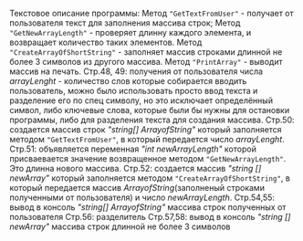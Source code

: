 Текстовое описание программы:
Метод `"GetTextFromUser"` - получает от пользователя текст для заполнения массива строк;
Метод `"GetNewArrayLength"` - проверяет длинну каждого элемента, и возвращает количество таких элементов.
Метод `"CreateArrayOfShortString"` - заполняет массив строками длинной не более 3 символов из другого массива.
Метод `"PrintArray"` - выводит массив на печать.
Стр.48, 49:  получения от пользователя числа *arrayLenght* - количество слов которые собирается вводить пользователь, можно было использовать 
просто ввод текста и разделение его по спец символу, но это исключает определённый символ, 
либо ключевые слова, которые были бы нужны для остановки программы, либо для разделения текста для создания массива.
Стр.50: создается массив строк *"string[] ArrayofString"* который заполняется методом `"GetTextFromUser"`, в который передается число *arrayLenght*.
Стр.51: объявляется переменная *"int newArrayLength"* которой присваевается значение возвращенное методом `"GetNewArrayLength"`. Это длинна нового массива.
Стр.52: создается массив *"string [] newArray"* который заполняется методом `"CreateArrayOfShortString"`, в который передается массив *ArrayofString*(заполненый
строками полученными от пользователя) и число *newArrayLength*.
Стр.54,55: вывод в консоль *"string[] ArrayofString"* массива строк полученных от пользователя
Стр.56: разделитель
Стр.57,58: вывод в консоль *"string [] newArray"* массива строк длинной не более 3 символов

